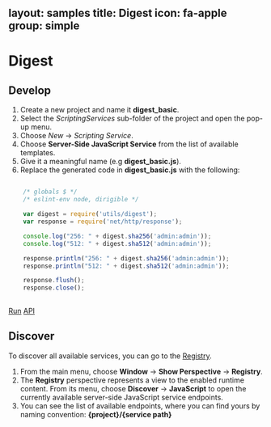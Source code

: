 layout: samples
title: Digest
icon: fa-apple
group: simple
---

Digest
===

Develop
--

1. Create a new project and name it **digest_basic**.
2. Select the *ScriptingServices* sub-folder of the project and open the pop-up menu.
3. Choose *New* -> *Scripting Service*.
4. Choose **Server-Side JavaScript Service** from the list of available templates.
5. Give it a meaningful name (e.g **digest_basic.js**).
6. Replace the generated code in **digest_basic.js** with the following:

```javascript

	/* globals $ */
	/* eslint-env node, dirigible */

	var digest = require('utils/digest');
	var response = require('net/http/response');

	console.log("256: " + digest.sha256('admin:admin'));
	console.log("512: " + digest.sha512('admin:admin'));

	response.println("256: " + digest.sha256('admin:admin'));
	response.println("512: " + digest.sha512('admin:admin'));

	response.flush();
	response.close();
	
```

<div class="btn-toolbar pull-right">
	<a class="btn btn-warning" href="http://dirigible.eclipse.org/services/ui/anonymous.html?git=https://github.com/dirigiblelabs/sample_utils_digest_basic.git">Run</a>
	<a class="btn btn-info" href="http://www.dirigible.io/api/utils_digest.html">API</a>
</div>

Discover
--
To discover all available services, you can go to the [Registry](../help/registry.html).

1. From the main menu, choose **Window** -> **Show Perspective** -> **Registry**.
2. The **Registry** perspective represents a view to the enabled runtime content. From its menu, choose **Discover** -> **JavaScript** to open the currently available server-side JavaScript service endpoints.
3. You can see the list of available endpoints, where you can find yours by naming convention: **{project}/{service path}**

